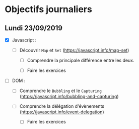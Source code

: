 # Objectifs journaliers

## Lundi 23/09/2019

* [x] Javascript :

  * [ ] Découvrir `Map` et `Set` (https://javascript.info/map-set)
    * [ ] Comprendre la principale différence entre les deux.
    * [ ] Faire les exercices
  


* [ ] DOM : 

  * [ ] Comprendre le `Bubbling` et le `Capturing` (https://javascript.info/bubbling-and-capturing)

  * [ ] Comprendre la délégation d'évènements (https://javascript.info/event-delegation)
    * [ ] Faire les exercices
